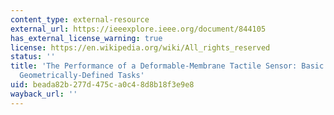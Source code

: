 ```yaml
---
content_type: external-resource
external_url: https://ieeexplore.ieee.org/document/844105
has_external_license_warning: true
license: https://en.wikipedia.org/wiki/All_rights_reserved
status: ''
title: 'The Performance of a Deformable-Membrane Tactile Sensor: Basic Results on
  Geometrically-Defined Tasks'
uid: beada82b-277d-475c-a0c4-8d8b18f3e9e8
wayback_url: ''
---
```

